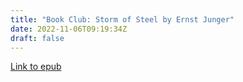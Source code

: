 ```yaml
---
title: "Book Club: Storm of Steel by Ernst Junger"
date: 2022-11-06T09:19:34Z
draft: false
---
```


[Link to epub](/books/storm_of_steel.epub)
